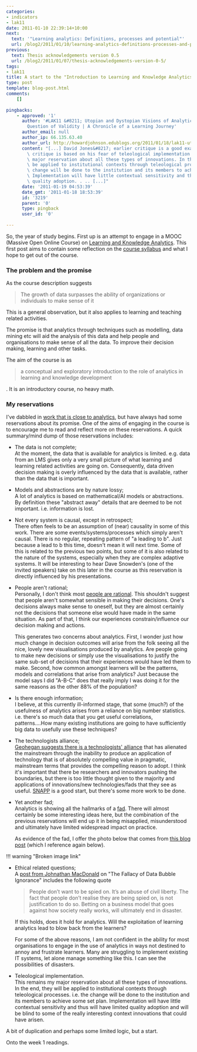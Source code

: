 ```yaml
---
categories:
- indicators
- lak11
date: 2011-01-10 22:39:14+10:00
next:
  text: '"Learning analytics: Definitions, processes and potential"'
  url: /blog2/2011/01/10/learning-analytics-definitions-processes-and-potential/
previous:
  text: Thesis acknowledgements version 0.5
  url: /blog2/2011/01/07/thesis-acknowledgements-version-0-5/
tags:
- lak11
title: A start to the "Introduction to Learning and Knowledge Analytics" MOOC
type: post
template: blog-post.html
comments:
    []
    
pingbacks:
    - approved: '1'
      author: '#LAK11 &#8211; Utopian and Dystopian Visions of Analytics: It&#8217;s a
        Question of Validity | A Chronicle of a Learning Journey'
      author_email: null
      author_ip: 66.135.63.40
      author_url: http://howardjohnson.edublogs.org/2011/01/18/lak11-utopian-and-dystopian-visions-of-analytics-its-a-question-of-validity/
      content: "[...] David Jones&#8217; earlier critique is a good example. \_His interesting\
        \ critique is based on his fear of teleological implementation: This remains my\
        \ major reservation about all these types of innovations. In the end, they will\
        \ be applied to institutional contexts through teleological processes. i.e. the\
        \ change will be done to the institution and its members to achieve some set plan.\
        \ Implementation will have little contextual sensitivity and thus will have limited\
        \ quality adoption. . .. [...]"
      date: '2011-01-19 04:53:39'
      date_gmt: '2011-01-18 18:53:39'
      id: '3219'
      parent: '0'
      type: pingback
      user_id: '0'
    
---
```

So, the year of study begins. First up is an attempt to engage in a MOOC (Massive Open Online Course) on [Learning and Knowledge Analytics](http://learninganalytics.net/). This first post aims to contain some reflection on the [course syllabus](http://learninganalytics.net/syllabus.html) and what I hope to get out of the course.

### The problem and the promise

As the course description suggests

> The growth of data surpasses the ability of organizations or individuals to make sense of it

This is a general observation, but it also applies to learning and teaching related activities.

The promise is that analytics through techniques such as modelling, data mining etc will aid the analysis of this data and help people and organisations to make sense of all the data. To improve their decision making, learning and other tasks.

The aim of the course is as

> a conceptual and exploratory introduction to the role of analytics in learning and knowledge development

. It is an introductory course, no heavy math.

### My reservations

I've dabbled in [work that is close to analytics](http://indicatorsproject.wordpress.com/), but have always had some reservations about its promise. One of the aims of engaging in the course is to encourage me to read and reflect more on these reservations. A quick summary/mind dump of those reservations includes:

- The data is not complete;  
    At the moment, the data that is available for analytics is limited. e.g. data from an LMS gives only a very small picture of what learning and learning related activities are going on. Consequently, data driven decision making is overly influenced by the data that is available, rather than the data that is important.
- Models and abstractions are by nature lossy;  
    A lot of analytics is based on mathematical/AI models or abstractions. By definition these "abstract away" details that are deemed to be not important. i.e. information is lost.
- Not every system is causal, except in retrospect;  
    There often feels to be an assumption of (near) causality in some of this work. There are some events/systems/processes which simply aren't causal. There is no regular, repeating pattern of "a leading to b". Just because a lead to b this time, doesn't mean it will next time. Some of this is related to the previous two points, but some of it is also related to the nature of the systems, especially when they are complex adaptive systems. It will be interesting to hear Dave Snowden's (one of the invited speakers) take on this later in the course as this reservation is directly influenced by his presentations.
- People aren't rational;  
    Personally, I don't think most [people are rational](/blog2/2009/08/16/people-cognition-rationality-and-e-learning/). This shouldn't suggest that people aren't somewhat sensible in making their decisions. One's decisions always make sense to oneself, but they are almost certainly not the decisions that someone else would have made in the same situation. As part of that, I think our experiences constrain/influence our decision making and actions.
    
    This generates two concerns about analytics. First, I wonder just how much change in decision outcomes will arise from the folk seeing all the nice, lovely new visualisations produced by analytics. Are people going to make new decisions or simply use the visualisations to justify the same sub-set of decisions that their experiences would have led them to make. Second, how common amongst learners will be the patterns, models and correlations that arise from analytics? Just because the model says I did "A-B-C" does that really imply I was doing it for the same reasons as the other 88% of the population?
    
- Is there enough information;  
    I believe, at this currently ill-informed stage, that some (much?) of the usefulness of analytics arises from a reliance on big number statistics. i.e. there's so much data that you get useful correlations, patterns....How many existing institutions are going to have sufficiently big data to usefully use these techniques?
- The technologists alliance;  
    [Geohegan suggests there is a technologists' alliance](/blog2/2009/08/09/the-chasm/) that has alienated the mainstream through the inability to produce an application of technology that is of absolutely compelling value in pragmatic, mainstream terms that provides the compelling reason to adopt. I think it's important that there be researchers and innovators pushing the boundaries, but there is too little thought given to the majority and applications of innovations/new technologies/fads that they see as useful. [SNAPP](http://research.uow.edu.au/learningnetworks/seeing/snapp/index.html) is a good start, but there's some more work to be done.
- Yet another fad;  
    Analytics is showing all the hallmarks of a [fad](/blog2/2009/04/06/birnbaums-fad-cycle-in-higher-education/). There will almost certainly be some interesting ideas here, but the combination of the previous reservations will end up it in being misapplied, misunderstood and ultimately have limited widespread impact on practice.
    
    As evidence of the fad, I offer the photo below that comes from [this blog post](http://www.jonathanmacdonald.com/?p=5051) (which I reference again below).

!!! warning "Broken image link"
    
- Ethical related questions;  
    A [post from Johnathan MacDonald](http://www.jonathanmacdonald.com/?p=5051) on "The Fallacy of Data Bubble Ignorance" includes the following quote
    
    > People don’t want to be spied on. It’s an abuse of civil liberty. The fact that people don’t realise they are being spied on, is not justification to do so. Betting on a business model that goes against how society really works, will ultimately end in disaster.
    
    If this holds, does it hold for analytics. Will the exploitation of learning analytics lead to blow back from the learners?
    
    For some of the above reasons, I am not confident in the ability for most organisations to engage in the use of analytics in ways not destined to annoy and frustrate learners. Many are struggling to implement existing IT systems, let alone manage something like this. I can see the possibilities of disasters.
    
- Teleological implementation.  
    This remains my major reservation about all these types of innovations. In the end, they will be applied to institutional contexts through teleological processes. i.e. the change will be done to the institution and its members to achieve some set plan. Implementation will have little contextual sensitivity and thus will have limited quality adoption and will be blind to some of the really interesting context innovations that could have arisen.

A bit of duplication and perhaps some limited logic, but a start.

Onto the week 1 readings.